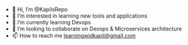- 👋 Hi, I’m @KapilsRepo
- 👀 I’m interested in learning new tools and applications
- 🌱 I’m currently learning Devops
- 💞️ I’m looking to collaborate on Devops & Microservices architecture
- 📫 How to reach me learningwidkapil@gmail.com

<!---
KapilsRepo/KapilsRepo is a ✨ special ✨ repository because its `README.md` (this file) appears on your GitHub profile.
You can click the Preview link to take a look at your changes.
--->
